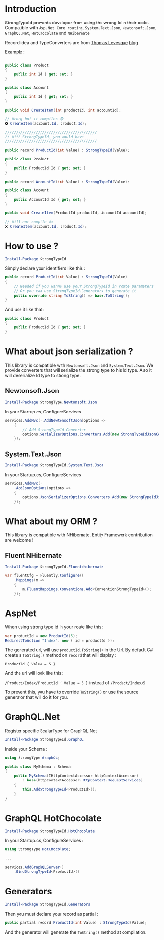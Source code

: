 # Introduction 
StrongTypeId prevents developer from using the wrong Id in their code.
Compatible with `Asp.Net Core routing`, `System.Text.Json`, `Newtonsoft.Json`, `GraphQL.Net`, `HotChocolate` and `NHibernate`

Record idea and TypeConverters are from [Thomas Levesque](https://twitter.com/thomaslevesque) [blog](https://thomaslevesque.com/2020/11/23/csharp-9-records-as-strongly-typed-ids-part-2-aspnet-core-route-and-query-parameters/)

Example :
```csharp

public class Product
{
    public int Id { get; set; }
}

public class Account
{
    public int Id { get; set; }
}

public void CreateItem(int productId, int accountId);

// Wrong but it compiles 😨
❎ CreateItem(account.Id, product.Id);

//////////////////////////////////////////
// With StrongTypeId, you would have
//////////////////////////////////////////

public record ProductId(int Value) : StrongTypeId(Value);

public class Product
{
    public ProductId Id { get; set; }
}

public record AccountId(int Value) : StrongTypeId(Value);

public class Account
{
    public AccountId Id { get; set; }
}

public void CreateItem(ProductId productId, AccountId accountId);

// Will not compile 👍
❌ CreateItem(account.Id, product.Id);

```

# How to use ?

```powershell
Install-Package StrongTypeId
```

Simply declare your identifiers like this :

```csharp
public record ProductId(int Value) : StrongTypeId(Value)
{
	// Needed if you wanna use your StrongTypeId in route parameters
	// Or you can use StrongTypeId.Generators to generate it
	public override string ToString() => base.ToString();
}
```

And use it like that :

```csharp
public class Product
{
    public ProductId Id { get; set; }
}
```

# What about json serialization ?

This library is compatible with `Newtonsoft.Json` and `System.Text.Json`.
We provide converters that will serialize the strong type to his Id type.
Also it will deserialize Id type to strong type.

## Newtonsoft.Json

```powershell
Install-Package StrongType.Newtonsoft.Json
```

In your Startup.cs, ConfigureServices
```csharp
services.AddMvc().AddNewtonsoftJson(options =>
    {
        // Add StrongTypeId Converter
        options.SerializerOptions.Converters.Add(new StrongTypeIdJsonConverter());
    });
```

## System.Text.Json

```powershell
Install-Package StrongTypeId.System.Text.Json
```

In your Startup.cs, ConfigureServices
```csharp
services.AddMvc()
    .AddJsonOptions(options =>
    {
        options.JsonSerializerOptions.Converters.Add(new StrongTypeIdJsonConverterFactory());
    });
```

# What about my ORM ?

This library is compatible with NHibernate. Entity Framework contribution are welcome !

## Fluent NHibernate

```powershell
Install-Package StrongTypeId.FluentNhibernate
```

```csharp
var fluentCfg = Fluently.Configure()
    .Mappings(m =>
    {
        m.FluentMappings.Conventions.Add<ConventionStrongTypeId>();
    });
```


# AspNet

When using strong type id in your route like this :

```csharp
var productId = new ProductId(5);
RedirectToAction("Index", new { id = productId });
```

The generated url, will use `productId.ToString()` in the Url.
By default C# create a `ToString()` method on `record` that will display :

`ProductId { Value = 5 }`

And the url will look like this :

`/Product/Index/ProductId { Value = 5 }` instead of `/Product/Index/5`

To prevent this, you have to override `ToString()` or use the source generator that will do it for you.

# GraphQL.Net

Register specific ScalarType for GraphQL.Net

```powershell
Install-Package StrongTypeId.GraphQL
```

Inside your Schema :

```csharp
using StrongType.GraphQL;

public class MySchema : Schema
{
	public MySchema(IHttpContextAccessor httpContextAccessor)
		: base(httpContextAccessor.HttpContext.RequestServices)
	{
		this.AddStrongTypeId<ProductId>();
	}
}
```

# GraphQL HotChocolate
```powershell
Install-Package StrongTypeId.HotChocolate
```

In your Startup.cs, ConfigureServices :

```csharp
using StrongType.HotChocolate;

...

services.AddGraphQLServer()
	.BindStrongTypeId<ProductId>()
```

# Generators
```powershell
Install-Package StrongTypeId.Generators
```

Then you must declare your record as partial :

```csharp
public partial record ProductId(int Value) : StrongTypeId(Value);
```

And the generator will generate the `ToString()` method at compilation.